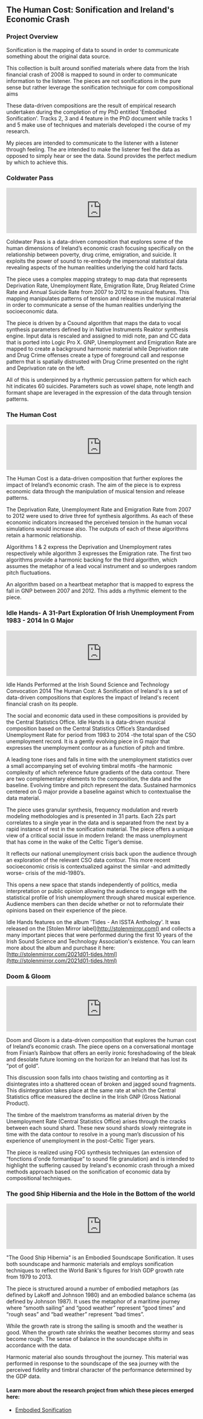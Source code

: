 ## The Human Cost: Sonification and Ireland's Economic Crash

### Project Overview
Sonification is the mapping of data to sound in order to communicate something about the original data source.

This collection is built around sonified materials where data from the Irish financial crash of 2008 is mapped to sound in order to communicate information to the listener. The pieces are not sonifications in the pure sense but rather leverage the sonification technique for com compositional aims

These data-driven compositions are the result of empirical research undertaken during the completion of my PhD entitled 'Embodied Sonification'. Tracks 2, 3 and 4 feature in the PhD document while tracks 1 and 5 make use of techniques and materials developed i the course of my research.

My pieces are intended to communicate to the listener with a listener through feeling. The are intended to make the listener feel the data as opposed to simply hear or see the data. Sound provides the perfect medium by which to achieve this.

###  Coldwater Pass

<iframe style="border: 0; width: 100%; height: 120px;" src="https://bandcamp.com/EmbeddedPlayer/album=2888609678/size=large/bgcol=ffffff/linkcol=0687f5/tracklist=false/artwork=small/track=585665569/transparent=true/" seamless><a href="https://stephenroddy.bandcamp.com/album/the-human-cost-sonification-and-irelands-economic-crash">The Human Cost: Sonification and Ireland&#39;s Economic Crash by Stephen Roddy</a></iframe>

Coldwater Pass is a data-driven composition that explores some of the human dimensions of Ireland’s economic crash focusing specifically on the relationship between poverty, drug crime, emigration, and suicide. It exploits the power of sound to re-embody the impersonal statistical data revealing aspects of the human realities underlying the cold hard facts.

The piece uses a complex mapping strategy to map data that represents Deprivation Rate, Unemployment Rate, Emigration Rate, Drug Related Crime Rate and Annual Suicide Rate from 2007 to 2012 to musical features. This mapping manipulates patterns of tension and release in the musical material in order to communicate a sense of the human realities underlying the socioeconomic data.

The piece is driven by a Csound algorithm that maps the data to vocal synthesis parameters defined by in Native Instruments Reaktor synthesis engine. Input data is rescaled and assigned to midi note, pan and CC data that is ported into Logic Pro X.
GNP, Unemployment and Emigration Rate are mapped to create a background harmonic material while Deprivation rate and Drug Crime offenses create a type of foreground call and response pattern that is spatially distrusted with Drug Crime presented on the right and Deprivation rate on the left.

All of this is underpinned by a rhythmic percussion pattern for which each hit indicates 60 suicides. Parameters such as vowel shape, note length and formant shape are leveraged in the expression of the data through tension patterns.

###  The Human Cost

<iframe style="border: 0; width: 100%; height: 120px;" src="https://bandcamp.com/EmbeddedPlayer/album=2888609678/size=large/bgcol=ffffff/linkcol=0687f5/tracklist=false/artwork=small/track=3659420609/transparent=true/" seamless><a href="https://stephenroddy.bandcamp.com/album/the-human-cost-sonification-and-irelands-economic-crash">The Human Cost: Sonification and Ireland&#39;s Economic Crash by Stephen Roddy</a></iframe>

The Human Cost is a data-driven composition that further explores the impact of Ireland’s economic crash. The aim of the piece is to express economic data through the manipulation of musical tension and release patterns.

The Deprivation Rate, Unemployment Rate and Emigration Rate from 2007 to 2012 were used to drive three fof synthesis algorithms. As each of these economic indicators increased the perceived tension in the human vocal simulations would increase also. The outputs of each of these algorithms retain a harmonic relationship.

Algorithms 1 & 2 express the Deprivation and Unemployment rates respectively while algorithm 3 expresses the Emigration rate. The first two algorithms provide a harmonic backing for the third algorithm, which assumes the metaphor of a lead vocal instrument and so undergoes random pitch fluctuations.

An algorithm based on a heartbeat metaphor that is mapped to express the fall in GNP between 2007 and 2012. This adds a rhythmic element to the piece.

###  Idle Hands- A 31-Part Exploration Of Irish Unemployment From 1983 - 2014 In G Major

<iframe style="border: 0; width: 100%; height: 120px;" src="https://bandcamp.com/EmbeddedPlayer/album=2888609678/size=large/bgcol=ffffff/linkcol=0687f5/tracklist=false/artwork=small/track=643812216/transparent=true/" seamless><a href="https://stephenroddy.bandcamp.com/album/the-human-cost-sonification-and-irelands-economic-crash">The Human Cost: Sonification and Ireland&#39;s Economic Crash by Stephen Roddy</a></iframe>

Idle Hands Performed at the Irish Sound Science and Technology Convocation 2014
The Human Cost: A Sonification of Ireland's is a set of data-driven compositions that explores the impact of Ireland's recent financial crash on its people.

The social and economic data used in these compositions is provided by the Central Statistics Office.
Idle Hands is a data-driven musical composition based on the Central Statistics Office’s Standardised Unemployment Rate for period from 1983 to 2014 -the total span of the CSO unemployment record. It is a gently evolving piece in G major that expresses the unemployment contour as a function of pitch and timbre.

 A leading tone rises and falls in time with the unemployment statistics over a small accompanying set of evolving timbral motifs -the harmonic complexity of which reference future gradients of the data contour. There are two complementary elements to the composition, the data and the baseline. Evolving timbre and pitch represent the data. Sustained harmonics centered on G major provide a baseline against which to contextualise the data material.

 The piece uses granular synthesis, frequency modulation and reverb modeling methodologies and is presented in 31 parts. Each 22s part correlates to a single year in the data and is separated from the next by a rapid instance of rest in the sonification material. The piece offers a unique view of a critical social issue in modern Ireland: the mass unemployment that has come in the wake of the Celtic Tiger’s demise.

 It reflects our national unemployment crisis back upon the audience through an exploration of the relevant CSO data contour. This more recent socioeconomic crisis is contextualized against the similar -and admittedly worse- crisis of the mid-1980’s.

 This opens a new space that stands independently of politics, media interpretation or public opinion allowing the audience to engage with the statistical profile of Irish unemployment through shared musical experience. Audience members can then decide whether or not to reformulate their opinions based on their experience of the piece.

 Idle Hands features on the album 'Tides - An ISSTA Anthology'. It was released on the [Stolen Mirror label](http://stolenmirror.com() and collects a many important pieces that were performed during the first 10 years of the Irish Sound Science and Technology Association's existence. You can learn more about the album and purchase it here: [http://stolenmirror.com/2021d01-tides.html](http://stolenmirror.com/2021d01-tides.html)

### Doom & Gloom

<iframe style="border: 0; width: 100%; height: 120px;" src="https://bandcamp.com/EmbeddedPlayer/album=2888609678/size=large/bgcol=ffffff/linkcol=0687f5/tracklist=false/artwork=small/track=1639177409/transparent=true/" seamless><a href="https://stephenroddy.bandcamp.com/album/the-human-cost-sonification-and-irelands-economic-crash">The Human Cost: Sonification and Ireland&#39;s Economic Crash by Stephen Roddy</a></iframe>

Doom and Gloom is a data-driven composition that explores the human cost of Ireland’s economic crash. The piece opens on a conversational montage from Finian’s Rainbow that offers an eerily ironic foreshadowing of the bleak and desolate future looming on the horizon for an Ireland that has lost its “pot of gold”.

This discussion soon falls into chaos twisting and contorting as it disintegrates into a shattered ocean of broken and jagged sound fragments. This disintegration takes place at the same rate at which the Central Statistics office measured the decline in the Irish GNP (Gross National Product).

The timbre of the maelstrom transforms as material driven by the Unemployment Rate (Central Statistics Office) arises through the cracks between each sound shard. These new sound shards slowly reintegrate in time with the data contour to resolve in a young man’s discussion of his experience of unemployment in the post-Celtic Tiger years.

The piece is realized using FOG synthesis techniques (an extension of “fonctions d'onde formantique” to sound file granulation) and is intended to highlight the suffering caused by Ireland's economic crash through a mixed methods approach based on the sonification of economic data by compositional techniques.

### The good Ship Hibernia and the Hole in the Bottom of the world

<iframe style="border: 0; width: 100%; height: 120px;" src="https://bandcamp.com/EmbeddedPlayer/album=2888609678/size=large/bgcol=ffffff/linkcol=0687f5/tracklist=false/artwork=small/track=3224625818/transparent=true/" seamless><a href="https://stephenroddy.bandcamp.com/album/the-human-cost-sonification-and-irelands-economic-crash">The Human Cost: Sonification and Ireland&#39;s Economic Crash by Stephen Roddy</a></iframe>

"The Good Ship Hibernia" is an Embodied Soundscape Sonification. It uses both soundscape and harmonic materials and employs sonification techniques to reflect the World Bank's figures for Irish GDP growth rate from 1979 to 2013.

The piece is structured around a number of embodied metaphors (as defined by Lakoff and Johnson 1980) and an embodied balance schema (as defined by Johnson 1987). It uses the metaphor of a maritime journey where “smooth sailing” and “good weather” represent “good times” and “rough seas” and “bad weather” represent “bad times”.

While the growth rate is strong the sailing is smooth and the weather is good. When the growth rate shrinks the weather becomes stormy and seas become rough. The sense of balance in the soundscape shifts in accordance with the data.

Harmonic material also sounds throughout the journey. This material was performed in response to the soundscape of the sea journey with the perceived fidelity and timbral character of the performance determined by the GDP data.



#### Learn more about the research project from which these pieces emerged here:
- [Embodied Sonification](../embodied_sonification/embodied_sonification)
